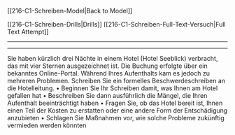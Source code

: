 [[216-C1-Schreiben-Model|Back to Model]]

[[216-C1-Schreiben-Drills|Drills]]
[[216-C1-Schreiben-Full-Text-Versuch|Full Text Attempt]]

----
---

Sie haben kürzlich drei Nächte in einem Hotel (Hotel Seeblick) verbracht, das mit vier Sternen ausgezeichnet ist. Die Buchung erfolgte über ein bekanntes Online-Portal. Während Ihres Aufenthalts kam es jedoch zu mehreren Problemen. Schreiben Sie ein formelles Beschwerdeschreiben an die Hotelleitung.
	•	Beginnen Sie Ihr Schreiben damit, was Ihnen am Hotel gefallen hat
	•	Beschreiben Sie dann ausführlich die Mängel, die Ihren Aufenthalt beeinträchtigt haben
	•	Fragen Sie, ob das Hotel bereit ist, Ihnen einen Teil der Kosten zu erstatten oder eine andere Form der Entschädigung anzubieten
	•	Schlagen Sie Maßnahmen vor, wie solche Probleme zukünftig vermieden werden könnten




